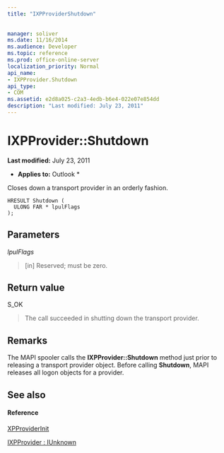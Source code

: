 ```yaml
---
title: "IXPProviderShutdown"
 
 
manager: soliver
ms.date: 11/16/2014
ms.audience: Developer
ms.topic: reference
ms.prod: office-online-server
localization_priority: Normal
api_name:
- IXPProvider.Shutdown
api_type:
- COM
ms.assetid: e2d8a025-c2a3-4edb-b6e4-022e07e854dd
description: "Last modified: July 23, 2011"
---
```


# IXPProvider::Shutdown

 **Last modified:** July 23, 2011 
  
 * **Applies to:** Outlook * 
  
Closes down a transport provider in an orderly fashion.
  
```
HRESULT Shutdown (
  ULONG FAR * lpulFlags
);
```

## Parameters

 _lpulFlags_
  
> [in] Reserved; must be zero.
    
## Return value

S_OK 
  
> The call succeeded in shutting down the transport provider.
    
## Remarks

The MAPI spooler calls the **IXPProvider::Shutdown** method just prior to releasing a transport provider object. Before calling **Shutdown**, MAPI releases all logon objects for a provider.
  
## See also

#### Reference

[XPProviderInit](xpproviderinit.md)
  
[IXPProvider : IUnknown](ixpprovideriunknown.md)

